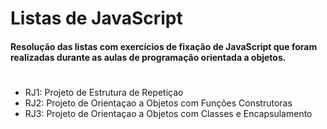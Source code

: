 # Listas de JavaScript

#### Resolução das listas com exercícios de fixação de JavaScript que foram realizadas durante as aulas de programação orientada a objetos.
#
- RJ1: Projeto de Estrutura de Repetiçao
- RJ2: Projeto de Orientaçao a Objetos com Funções Construtoras
- RJ3: Projeto de Orientaçao a Objetos com Classes e Encapsulamento




